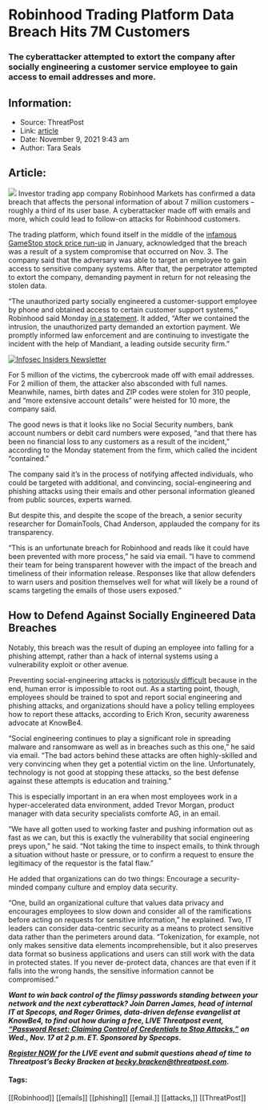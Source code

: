 # Robinhood Trading Platform Data Breach Hits 7M Customers
### The cyberattacker attempted to extort the company after socially engineering a customer service employee to gain access to email addresses and more.

## Information:
+ Source: ThreatPost
+ Link: [article](https://kasperskycontenthub.com/threatpost-global/?p=176106)
+ Date: November 9, 2021  9:43 am
+ Author: Tara Seals


## Article:
![](https://media.threatpost.com/wp-content/uploads/sites/103/2021/11/09093410/robinhood.jpeg)
Investor trading app company Robinhood Markets has confirmed a data breach that affects the personal information of about 7 million customers – roughly a third of its user base. A cyberattacker made off with emails and more, which could lead to follow-on attacks for Robinhood customers.


The trading platform, which found itself in the middle of the [infamous GameStop stock price run-up](https://www.fool.com/investing/2021/09/30/will-gamestop-get-a-boost-from-robinhood-lawsuit/) in January, acknowledged that the breach was a result of a system compromise that occurred on Nov. 3. The company said that the adversary was able to target an employee to gain access to sensitive company systems. After that, the perpetrator attempted to extort the company, demanding payment in return for not releasing the stolen data.


“The unauthorized party socially engineered a customer-support employee by phone and obtained access to certain customer support systems,” Robinhood said Monday [in a statement](https://blog.robinhood.com/news/2021/11/8/data-security-incident). It added, “After we contained the intrusion, the unauthorized party demanded an extortion payment. We promptly informed law enforcement and are continuing to investigate the incident with the help of Mandiant, a leading outside security firm.”


[![Infosec Insiders Newsletter](https://media.threatpost.com/wp-content/uploads/sites/103/2021/07/10165815/infosec_insiders_in_article_promo.png)](https://threatpost.com/infosec-insider-subscription-page/?utm_source=ART&utm_medium=ART&utm_campaign=InfosecInsiders_Newsletter_Promo/)


For 5 million of the victims, the cybercrook made off with email addresses. For 2 million of them, the attacker also absconded with full names. Meanwhile, names, birth dates and ZIP codes were stolen for 310 people, and “more extensive account details” were heisted for 10 more, the company said.


The good news is that it looks like no Social Security numbers, bank account numbers or debit card numbers were exposed, “and that there has been no financial loss to any customers as a result of the incident,” according to the Monday statement from the firm, which called the incident “contained.”


The company said it’s in the process of notifying affected individuals, who could be targeted with additional, and convincing, social-engineering and phishing attacks using their emails and other personal information gleaned from public sources, experts warned.


But despite this, and despite the scope of the breach, a senior security researcher for DomainTools, Chad Anderson, applauded the company for its transparency.


“This is an unfortunate breach for Robinhood and reads like it could have been prevented with more process,” he said via email. “I have to commend their team for being transparent however with the impact of the breach and timeliness of their information release. Responses like that allow defenders to warn users and position themselves well for what will likely be a round of scams targeting the emails of those users exposed.”


**How to Defend Against Socially Engineered Data Breaches**
-----------------------------------------------------------


Notably, this breach was the result of duping an employee into falling for a phishing attempt, rather than a hack of internal systems using a vulnerability exploit or other avenue.


Preventing social-engineering attacks is [notoriously difficult](https://threatpost.com/rethinking-responsibilities-social-engineering-attacks/148466/) because in the end, human error is impossible to root out. As a starting point, though, employees should be trained to spot and report social engineering and phishing attacks, and organizations should have a policy telling employees how to report these attacks, according to Erich Kron, security awareness advocate at KnowBe4.


“Social engineering continues to play a significant role in spreading malware and ransomware as well as in breaches such as this one,” he said via email. “The bad actors behind these attacks are often highly-skilled and very convincing when they get a potential victim on the line. Unfortunately, technology is not good at stopping these attacks, so the best defense against these attempts is education and training.”


This is especially important in an era when most employees work in a hyper-accelerated data environment, added Trevor Morgan, product manager with data security specialists comforte AG, in an email.


“We have all gotten used to working faster and pushing information out as fast as we can, but this is exactly the vulnerability that social engineering preys upon,” he said. “Not taking the time to inspect emails, to think through a situation without haste or pressure, or to confirm a request to ensure the legitimacy of the requestor is the fatal flaw.”


He added that organizations can do two things: Encourage a security-minded company culture and employ data security.


“One, build an organizational culture that values data privacy and encourages employees to slow down and consider all of the ramifications before acting on requests for sensitive information,” he explained. Two, IT leaders can consider data-centric security as a means to protect sensitive data rather than the perimeters around data. “Tokenization, for example, not only makes sensitive data elements incomprehensible, but it also preserves data format so business applications and users can still work with the data in protected states. If you never de-protect data, chances are that even if it falls into the wrong hands, the sensitive information cannot be compromised.”


***Want to win back control of the flimsy passwords standing between your network and the next cyberattack? Join Darren James, head of internal IT at Specops, and Roger Grimes, data-driven defense evangelist at KnowBe4, to find out how during a free, LIVE Threatpost event,*** ***[“Password Reset: Claiming Control of Credentials to Stop Attacks,”](https://bit.ly/3bBMX30)*** ***on Wed., Nov. 17 at 2 p.m. ET. Sponsored by Specops.***


***[Register NOW](https://bit.ly/3bBMX30) for the LIVE event and submit questions ahead of time to Threatpost’s Becky Bracken at [becky.bracken@threatpost.com](mailto:becky.bracken@threatpost.com).***





#### Tags:
[[Robinhood]] [[emails]] [[phishing]] [[email.]] [[attacks,]] [[ThreatPost]]

